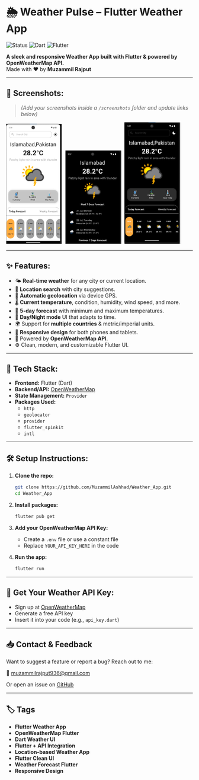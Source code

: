 # 🌦️ Weather Pulse – Flutter Weather App

![Status](https://img.shields.io/badge/Status-Active-brightgreen)
![Dart](https://img.shields.io/badge/Dart-100%25-blue)
![Flutter](https://img.shields.io/badge/Flutter-Cross%20Platform-purple)

**A sleek and responsive Weather App built with Flutter & powered by OpenWeatherMap API.**  
Made with ❤️ by **Muzammil Rajput**

---


## 📸 Screenshots:

> *(Add your screenshots inside a `/screenshots` folder and update links below)*

<kbd>
  <img src="https://github.com/MuzammilAshhad/Weather_App/blob/master/screenshots/1.jpg" width=30% height=30% />
  <img src="https://github.com/MuzammilAshhad/Weather_App/blob/master/screenshots/2.jpg" width=30% height=30% />
  <img src="https://github.com/MuzammilAshhad/Weather_App/blob/master/screenshots/3.jpg" width=30% height=30% />
</kbd>

---

## ✨ Features:

- 🌤 **Real-time weather** for any city or current location.
- 🧭 **Location search** with city suggestions.
- 📍 **Automatic geolocation** via device GPS.
- 🌡 **Current temperature**, condition, humidity, wind speed, and more.
- 📅 **5-day forecast** with minimum and maximum temperatures.
- 🌙 **Day/Night mode** UI that adapts to time.
- 🌍 Support for **multiple countries** & metric/imperial units.
- 📲 **Responsive design** for both phones and tablets.
- 🔗 Powered by **OpenWeatherMap API**.
- ⚙️ Clean, modern, and customizable Flutter UI.

---

## 🧠 Tech Stack:

- **Frontend:** Flutter (Dart)
- **Backend/API:** [OpenWeatherMap](https://openweathermap.org/api)
- **State Management:** `Provider`
- **Packages Used:**
  - `http`
  - `geolocator`
  - `provider`
  - `flutter_spinkit`
  - `intl`

---

## 🛠️ Setup Instructions:

1. **Clone the repo:**
   ```bash
   git clone https://github.com/MuzammilAshhad/Weather_App.git
   cd Weather_App
   ```

2. **Install packages:**
   ```bash
   flutter pub get
   ```

3. **Add your OpenWeatherMap API Key:**
   - Create a `.env` file or use a constant file
   - Replace `YOUR_API_KEY_HERE` in the code

4. **Run the app:**
   ```bash
   flutter run
   ```

---

## 🔑 Get Your Weather API Key:

- Sign up at [OpenWeatherMap](https://openweathermap.org/api)
- Generate a free API key
- Insert it into your code (e.g., `api_key.dart`)

---

## 📥 Contact & Feedback

Want to suggest a feature or report a bug? Reach out to me:

📧 [muzammilrajput936@gmail.com](mailto:muzammilrajput936@gmail.com)

Or open an issue on [GitHub](https://github.com/MuzammilAshhad/Weather_App/issues)

---

## 🏷️ Tags

- **Flutter Weather App**
- **OpenWeatherMap Flutter**
- **Dart Weather UI**
- **Flutter + API Integration**
- **Location-based Weather App**
- **Flutter Clean UI**
- **Weather Forecast Flutter**
- **Responsive Design**
